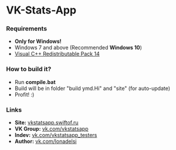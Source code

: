 # VK-Stats-App

### Requirements
* **Only for Windows!**
* Windows 7 and above (Recommended **Windows 10**)
* [Visual C++ Redistributable Pack 14](https://microsoft.com/en-gb/download/details.aspx?id=48145)

### How to build it?
* Run **compile.bat**
* Build will be in folder "build ymd.Hi" and "site" (for auto-update)
* Profit! :)

### Links
* **Site:** [vkstatsapp.swiftof.ru](http://vkstatsapp.swiftof.ru)
* **VK Group:** [vk.com/vkstatsapp](https://vk.com/vkstatsapp)
* **Indev:** [vk.com/vkstatsapp_testers](https://vk.com/vkstatsapp_testers)
* **Author:** [vk.com/lonadelsi](https://vk.com/lonadelsi)
